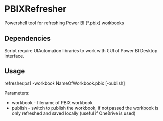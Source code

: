 # PBIXRefresher
Powershell tool for refreshing Power BI (*.pbix) workbooks

## Dependencies
Script require UIAutomation libraries to work with GUI of Power BI Desktop interface.

## Usage
refresher.ps1 -workbook NameOfWorkbook.pbix [-publish]

Parameters:
- workbook - filename of PBIX workbook
- publish - switch to publish the workbook, if not passed the workbook is only refreshed and saved locally (useful if OneDrive is used)


